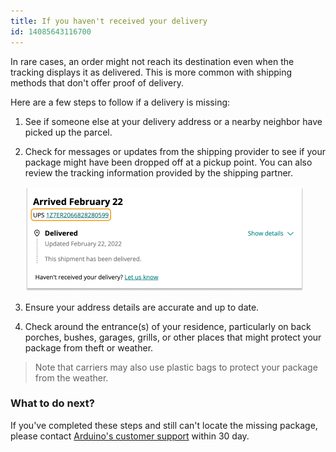 ```yaml
---
title: If you haven't received your delivery
id: 14085643116700
---
```


In rare cases, an order might not reach its destination even when the tracking displays it as delivered. This is more common with shipping methods that don't offer proof of delivery.

Here are a few steps to follow if a delivery is missing:

1. See if someone else at your delivery address or a nearby neighbor have picked up the parcel.

1. Check for messages or updates from the shipping provider to see if your package might have been dropped off at a pickup point. You can also review the tracking information provided by the shipping partner.

    ![Image of a link that leads to shipping informaiton](img/delivery_link.png)

1. Ensure your address details are accurate and up to date.

1. Check around the entrance(s) of your residence, particularly on back porches, bushes, garages, grills, or other places that might protect your package from theft or weather.

> Note that carriers may also use plastic bags to protect your package from the weather.

### What to do next?

If you've completed these steps and still can't locate the missing package, please contact [Arduino's customer support](https://www.arduino.cc/en/contact-us/) within 30 day.

